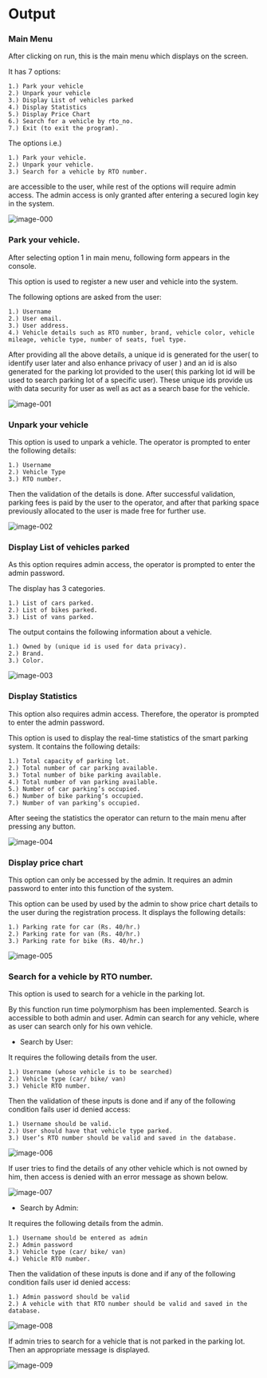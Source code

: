 
# Output

### Main Menu

After clicking on run, this is the main menu which displays on the screen.

It has 7 options:

```
1.) Park your vehicle
2.) Unpark your vehicle
3.) Display List of vehicles parked
4.) Display Statistics
5.) Display Price Chart
6.) Search for a vehicle by rto_no.
7.) Exit (to exit the program).
```
The options i.e.)

```
1.) Park your vehicle.
2.) Unpark your vehicle.
3.) Search for a vehicle by RTO number.
```
are accessible to the user, while rest of the options will require admin access.
The admin access is only granted after entering a secured login key in the
system.

![image-000](https://user-images.githubusercontent.com/47914919/124636474-34ff0e00-dea6-11eb-9834-ae5ab8d78d5f.jpg)



### Park your vehicle.

After selecting option 1 in main menu, following form appears in the console.

This option is used to register a new user and vehicle into the system.

The following options are asked from the user:

```
1.) Username
2.) User email.
3.) User address.
4.) Vehicle details such as RTO number, brand, vehicle color, vehicle
mileage, vehicle type, number of seats, fuel type.
```
After providing all the above details, a unique id is generated for the user( to
identify user later and also enhance privacy of user ) and an id is also generated
for the parking lot provided to the user( this parking lot id will be used to search
parking lot of a specific user). These unique ids provide us with data security
for user as well as act as a search base for the vehicle.

![image-001](https://user-images.githubusercontent.com/47914919/124636639-65df4300-dea6-11eb-98ed-671c3f93f6c9.jpg)



### Unpark your vehicle

This option is used to unpark a vehicle. The operator is prompted to enter the
following details:

```
1.) Username
2.) Vehicle Type
3.) RTO number.
```
Then the validation of the details is done. After successful validation, parking
fees is paid by the user to the operator, and after that parking space previously
allocated to the user is made free for further use.

![image-002](https://user-images.githubusercontent.com/47914919/124636720-7c859a00-dea6-11eb-8531-03af21e2080e.jpg)



### Display List of vehicles parked

As this option requires admin access, the operator is prompted to enter the
admin password.

The display has 3 categories.

```
1.) List of cars parked.
2.) List of bikes parked.
3.) List of vans parked.
```
The output contains the following information about a vehicle.

```
1.) Owned by (unique id is used for data privacy).
2.) Brand.
3.) Color.
```

![image-003](https://user-images.githubusercontent.com/47914919/124636803-92935a80-dea6-11eb-8af2-450b25a0263f.jpg)


### Display Statistics

This option also requires admin access. Therefore, the operator is prompted to
enter the admin password.

This option is used to display the real-time statistics of the smart parking
system. It contains the following details:

```
1.) Total capacity of parking lot.
2.) Total number of car parking available.
3.) Total number of bike parking available.
4.) Total number of van parking available.
5.) Number of car parking’s occupied.
6.) Number of bike parking’s occupied.
7.) Number of van parking’s occupied.
```
After seeing the statistics the operator can return to the main menu after
pressing any button.

![image-004](https://user-images.githubusercontent.com/47914919/124636845-a212a380-dea6-11eb-9de4-5e776ac2650b.jpg)



### Display price chart

This option can only be accessed by the admin. It requires an admin password
to enter into this function of the system.

This option can be used by used by the admin to show price chart details to the
user during the registration process. It displays the following details:

```
1.) Parking rate for car (Rs. 40/hr.)
2.) Parking rate for van (Rs. 40/hr.)
3.) Parking rate for bike (Rs. 40/hr.)
```

![image-005](https://user-images.githubusercontent.com/47914919/124636882-ad65cf00-dea6-11eb-8043-26e59927a505.jpg)

### Search for a vehicle by RTO number.

This option is used to search for a vehicle in the parking lot.

By this function run time polymorphism has been implemented. Search is
accessible to both admin and user. Admin can search for any vehicle, where as
user can search only for his own vehicle.


* Search by User:

It requires the following details from the user.

```
1.) Username (whose vehicle is to be searched)
2.) Vehicle type (car/ bike/ van)
3.) Vehicle RTO number.
```
Then the validation of these inputs is done and if any of the following condition
fails user id denied access:

```
1.) Username should be valid.
2.) User should have that vehicle type parked.
3.) User’s RTO number should be valid and saved in the database.
```

![image-006](https://user-images.githubusercontent.com/47914919/124636965-c7071680-dea6-11eb-94e9-9512d11ff054.jpg)

If user tries to find the details of any other vehicle which is not owned by him,
then access is denied with an error message as shown below.

![image-007](https://user-images.githubusercontent.com/47914919/124637016-d6865f80-dea6-11eb-9865-5e0463323034.jpg)

* Search by Admin:

It requires the following details from the admin.

```
1.) Username should be entered as admin
2.) Admin password
3.) Vehicle type (car/ bike/ van)
4.) Vehicle RTO number.
```
Then the validation of these inputs is done and if any of the following condition
fails user id denied access:

```
1.) Admin password should be valid
2.) A vehicle with that RTO number should be valid and saved in the
database.
```

![image-008](https://user-images.githubusercontent.com/47914919/124637070-e56d1200-dea6-11eb-9712-44d8a30c4f4a.jpg)

If admin tries to search for a vehicle that is not parked in the parking lot. Then
an appropriate message is displayed.

![image-009](https://user-images.githubusercontent.com/47914919/124637115-f3229780-dea6-11eb-9b04-f517c85eb433.jpg)






